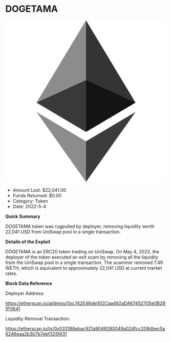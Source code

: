 # DOGETAMA
![DOGETAMA](/rektimages/DOGETAMA-Token-Rugpull.png)
- Amount Lost: $22,041.00
- Funds Returned: $0.00
- Category: Token
- Date: 2022-5-4

**Quick Summary**

DOGETAMA token was rugpulled by deployer, removing liquidity worth 22,041 USD from UniSwap pool in a single transaction.

  


 **Details of the Exploit**

DOGETAMA is an ERC20 token trading on UniSwap. On May 4, 2022, the deployer of the token executed an exit scam by removing all the liquidity from the UniSwap pool in a single transaction. The scammer removed 7.49 WETH, which is equivalent to approximately 22,041 USD at current market rates.

  


 **Block Data Reference**

Deployer Address:

https://etherscan.io/address/0xc742E46de002Caa492aDA67452705e0B2B1F0641

  


Liquidity Removal Transaction:

https://etherscan.io/tx/0x033188ebac921a9049280049a024fcc208dbec5a6246eaa2b3b7b7ebf325f431



